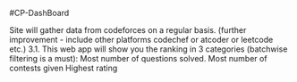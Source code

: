 #CP-DashBoard

Site will gather data from codeforces on a regular basis. (further improvement - include other platforms codechef or atcoder or leetcode etc.)
3.1. This web app will show you the ranking in 3 categories (batchwise filtering is a must):
Most number of questions solved.
Most number of contests given
Highest rating
